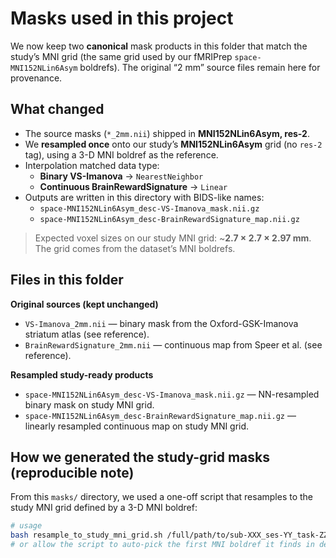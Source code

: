 # Masks used in this project

We now keep two **canonical** mask products in this folder that match the study’s MNI grid (the same grid used by our fMRIPrep `space-MNI152NLin6Asym` boldrefs). The original “2 mm” source files remain here for provenance.

## What changed

- The source masks (`*_2mm.nii`) shipped in **MNI152NLin6Asym, res-2**.  
- We **resampled once** onto our study’s **MNI152NLin6Asym** grid (no `res-2` tag), using a 3-D MNI boldref as the reference.  
- Interpolation matched data type:
  - **Binary VS-Imanova** → `NearestNeighbor`
  - **Continuous BrainRewardSignature** → `Linear`
- Outputs are written in this directory with BIDS-like names:
  - `space-MNI152NLin6Asym_desc-VS-Imanova_mask.nii.gz`
  - `space-MNI152NLin6Asym_desc-BrainRewardSignature_map.nii.gz`

> Expected voxel sizes on our study MNI grid: ~**2.7 × 2.7 × 2.97 mm**. The grid comes from the dataset’s MNI boldrefs.

## Files in this folder

**Original sources (kept unchanged)**  
- `VS-Imanova_2mm.nii` — binary mask from the Oxford-GSK-Imanova striatum atlas (see reference).  
- `BrainRewardSignature_2mm.nii` — continuous map from Speer et al. (see reference).

**Resampled study-ready products**  
- `space-MNI152NLin6Asym_desc-VS-Imanova_mask.nii.gz` — NN-resampled binary mask on study MNI grid.  
- `space-MNI152NLin6Asym_desc-BrainRewardSignature_map.nii.gz` — linearly resampled continuous map on study MNI grid.

## How we generated the study-grid masks (reproducible note)

From this `masks/` directory, we used a one-off script that resamples to the study MNI grid defined by a 3-D MNI boldref:

```bash
# usage
bash resample_to_study_mni_grid.sh /full/path/to/sub-XXX_ses-YY_task-ZZ_run-1_part-mag_space-MNI152NLin6Asym_boldref.nii.gz
# or allow the script to auto-pick the first MNI boldref it finds in derivatives/
